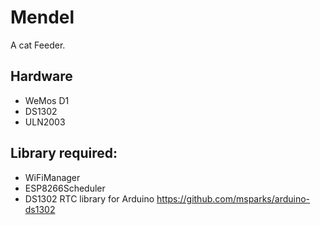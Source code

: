 # Mendel
A cat Feeder.

## Hardware

* WeMos D1
* DS1302
* ULN2003

## Library required:

* WiFiManager
* ESP8266Scheduler
* DS1302 RTC library for Arduino https://github.com/msparks/arduino-ds1302

